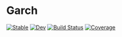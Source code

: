 # Garch

[![Stable](https://img.shields.io/badge/docs-stable-blue.svg)](https://banachtech.github.io/Garch.jl/stable)
[![Dev](https://img.shields.io/badge/docs-dev-blue.svg)](https://banachtech.github.io/Garch.jl/dev)
[![Build Status](https://github.com/banachtech/Garch.jl/workflows/CI/badge.svg)](https://github.com/banachtech/Garch.jl/actions)
[![Coverage](https://codecov.io/gh/banachtech/Garch.jl/branch/main/graph/badge.svg)](https://codecov.io/gh/banachtech/Garch.jl)
